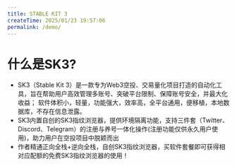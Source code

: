 ```yaml
---
title: STABLE KIT 3
createTime: 2025/01/23 19:57:06
permalink: /demo/
---
```


 <ImageCard
        image="http://localhost:8080/Stable-kit-3/img/bg.jpg"
        title="STABLE KIT 3"
        description="| 体积小 | 轻量 | 功能强大 | 效率高 | 全平台通用 | 便移植 | 自创指纹浏览器(免费使用) | 正逆向全栈作者 |"
        href="/demo/introduction/introduce"
        author="SK3"
        date="2025/01/01"
      />
      


# 什么是SK3?

- SK3（Stable Kit 3）是一款专为Web3空投、交易量化项目打造的自动化工具，旨在帮助用户高效管理多账号、突破平台限制、保障账号安全，并最大化收益； 软件体积小，轻量，功能强大，效率高，全平台通用，便移植，本地数据库，不存在信息泄露。
- SK3内置自创的SK3指纹浏览器，提供环境隔离功能，支持三件套（Twitter、Discord、Telegram）的注册与养号一体化操作(注册功能仅供永久用户使用)，助力用户在空投项目中脱颖而出
- 作者精通正向全栈+逆向全栈，自创SK3指纹浏览器，买软件套餐即可获得相对应配额的免费SK3指纹浏览器的使用！

